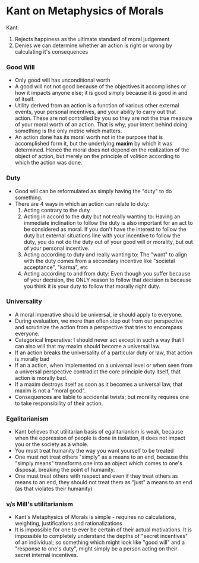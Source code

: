 # Kant on Metaphysics of Morals

Kant:
1. Rejects happiness as the ultimate standard of moral judgement
2. Denies we can determine whether an action is right or wrong by calculating it's consequences

### Good Will
- Only good will has unconditional worth
- A good will not not good because of the objectives it accomplishes or how it impacts anyone else; it is good simply because it is good in and of itself.
- Utility derived from an action is a function of various other external events, your personal incentives, and your ability to carry out that action. These are not controlled by you so they are not the true measure of your moral worth of an action. That is why, your intent behind doing something is the only metric which matters.
- An action done has its moral worth not in the purpose that is accomplished form it, but the underlying **maxim** by which it was determined. Hence the moral does not depend on the realization of the object of action, but merely on the principle of volition according to which the action was done.

### Duty
- Good will can be reformulated as simply having the "duty" to do something.
- There are 4 ways in which an action can relate to duty:
	1. Acting contrary to the duty
	2. Acting in accord to the duty  but not really wanting to: Having an immediate inclination to follow the duty is also important for an act to be considered as moral. If you don't have the interest to follow the duty but external situations line with your incentive to follow the duty, you do not do the  duty out of your good will or morality, but out of your personal incentive.  
	3. Acting according to duty and really wanting to: The "want" to align with the duty comes from a secondary incentive like "societal acceptance", "karma", etc
	4. Acting according to and from duty: Even though you suffer because of your decision, the ONLY reason to follow that decision is because you think it is your duty to follow that morally right duty.

### Universality
- A moral imperative should be universal, ie should apply to everyone.
- During evaluation, we more than often step out from our perspective and scrutinize the action from a perspective that tries to encompass everyone.
- Categorical Imperative: I should never act except in such a way that I can also will that my maxim should become a universal law.
- If an action breaks the universality of a particular duty or law, that action is morally bad
- If an a action, when implemented on a universal level or when seen from a universal perspective contradict the core principle duty itself, that action is morally bad.
- If a maxim destroys itself as soon as it becomes a universal law, that maxim is not a "moral good".
- Consequences are liable to accidental twists; but morality requires one to take responsibility of their action.


### Egalitarianism
- Kant believes that utilitarian basis of egalitarianism is weak, because when the oppression of people is done in isolation, it does not impact you or the society as a whole.
- You must treat humanity the way you want yourself to be treated
- One must not treat others "simply" as a means to an end, because this "simply means" transforms one into an object which comes to one's disposal, breaking the point of humanity.
- One must treat others with respect and even if they treat others as means to an end, they should not treat them as "just" a means to an end (as that violates their humanity)

### v/s Mill's  utilitarianism
- Kant's Metaphysics of Morals is simple - requires no calculations, weighting, justifications and rationalizations
- It is impossible for one to ever be certain of their actual motivations. It is impossible to completely understand the depths of "secret incentives" of an individual; so something which might look like "good will" and a "response to one's duty", might simply be a person acting on their secret internal incentives.